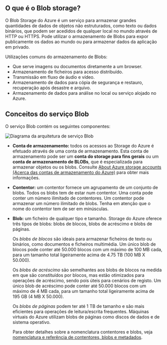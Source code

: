 ## <a name="what-is-blob-storage"></a>O que é o Blob storage?
O Blob Storage do Azure é um serviço para armazenar grandes quantidades de dados de objetos não estruturados, como texto ou dados binários, que podem ser acedidos de qualquer local no mundo através de HTTP ou HTTPS. Pode utilizar o armazenamento de Blobs para expor publicamente os dados ao mundo ou para armazenar dados da aplicação em privado.

Utilizações comuns do armazenamento de Blobs:

* Que serve imagens ou documentos diretamente a um browser.
* Armazenamento de ficheiros para acesso distribuído.
* Transmissão em fluxo de áudio e vídeo.
* Armazenamento de dados para cópia de segurança e restauro, recuperação após desastre e arquivo.
* Armazenamento de dados para análise no local ou serviço alojado no Azure.

## <a name="blob-service-concepts"></a>Conceitos do serviço Blob
O serviço Blob contém os seguintes componentes:

![Diagrama da arquitetura de serviço Blob](./media/storage-blob-concepts-include/blob1.png)

* **Conta de armazenamento:** todos os acessos ao Storage do Azure é efetuado através de uma conta de armazenamento. Esta conta de armazenamento pode ser um **conta do storage para fins gerais** ou um **conta de armazenamento de BLOBs**, que é especializada para armazenar objetos ou os blobs. Consulte [About Azure storage accounts (Acerca das contas de armazenamento do Azure)](../articles/storage/common/storage-create-storage-account.md) para obter mais informações.
* **Contentor:** um contentor fornece um agrupamento de um conjunto de blobs. Todos os blobs tem de estar num contentor. Uma conta pode conter um número ilimitado de contentores. Um contentor pode armazenar um número ilimitado de blobs. Tenha em atenção que o nome do contentor tem de ser em minúsculas.
* **Blob:** um ficheiro de qualquer tipo e tamanho. Storage do Azure oferece três tipos de blobs: blobs de blocos, blobs de acréscimo e blobs de páginas.
  
    Os *blobs de blocos* são ideais para armazenar ficheiros de texto ou binários, como documentos e ficheiros multimédia. Um único blob de blocos pode conter até 50.000 blocos com um máximo de 100 MB cada, para um tamanho total ligeiramente acima de 4.75 TB (100 MB X 50.000). 

    Os *blobs de acréscimo* são semelhantes aos blobs de blocos na medida em que são constituídos por blocos, mas estão otimizados para operações de acréscimo, sendo pois úteis para cenários de registo. Um único blob de acréscimo pode conter até 50.000 blocos com um máximo de 4 MB cada, para um tamanho total ligeiramente acima de 195 GB (4 MB X 50.000).
  
    Os *blobs de páginas* podem ter até 1 TB de tamanho e são mais eficientes para operações de leitura/escrita frequentes. Máquinas virtuais do Azure utilizam blobs de páginas como discos de dados e de sistema operativo.
  
    Para obter detalhes sobre a nomenclatura contentores e blobs, veja [nomenclatura e referência de contentores, blobs e metadados](/rest/api/storageservices/Naming-and-Referencing-Containers--Blobs--and-Metadata).

